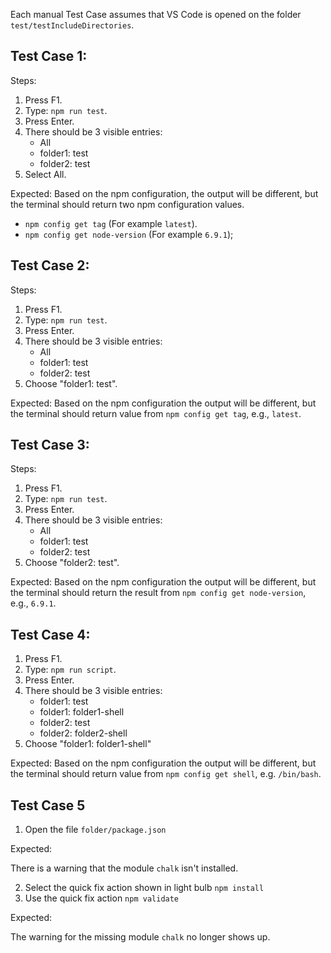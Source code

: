 Each manual Test Case assumes that VS Code is opened on the folder `test/testIncludeDirectories`.

## Test Case 1:

Steps:

1. Press F1.
2. Type: `npm run test`.
3. Press Enter.
4. There should be 3 visible entries:
    - All
    - folder1: test
    - folder2: test
5. Select All.

Expected:
Based on the npm configuration, the output will be different, but the terminal should return two npm configuration values.
- `npm config get tag` (For example `latest`).
- `npm config get node-version` (For example `6.9.1`);

## Test Case 2:

Steps:
1. Press F1.
2. Type: `npm run test`.
3. Press Enter.
4. There should be 3 visible entries:
    - All
    - folder1: test
    - folder2: test
5. Choose "folder1: test".

Expected:
Based on the npm configuration the output will be different, but the terminal should return value from `npm config get tag`, e.g., `latest`.

## Test Case 3:

Steps:
1. Press F1.
2. Type: `npm run test`.
3. Press Enter.
4. There should be 3 visible entries:
    - All
    - folder1: test
    - folder2: test
5. Choose "folder2: test".

Expected:
Based on the npm configuration the output will be different, but the terminal should return the result from `npm config get node-version`, e.g., `6.9.1`.

## Test Case 4:

1. Press F1.
2. Type: `npm run script`.
3. Press Enter.
4. There should be 3 visible entries:
    - folder1: test
    - folder1: folder1-shell
    - folder2: test
    - folder2: folder2-shell
5. Choose "folder1: folder1-shell"

Expected:
Based on the npm configuration the output will be different, but the terminal should return value from `npm config get shell`, e.g. `/bin/bash`.

## Test Case 5

1. Open the file `folder/package.json`

Expected:

There is a warning that the module `chalk` isn't installed.

2. Select the quick fix action shown in light bulb `npm install`
3. Use the quick fix action `npm validate`

Expected:

The warning for the missing module `chalk` no longer shows up.
